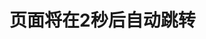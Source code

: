 <html lang="en">
<head>
    <meta charset="UTF-8">
    <meta name="viewport" content="width=device-width, initial-scale=1.0">
    <title>自动跳转页面</title>
    <script>
        // 页面加载完成后执行跳转逻辑
        window.onload = function() {
            // 设置延迟时间（2000毫秒 = 2秒）
            setTimeout(function() {
                // 跳转到目标页面
                window.location.href = "https://Yuanbejok.github.io/Johe Home Page01/Johe Home Page.html"; // 替换为目标页面的URL
            }, 2000);
        };
    </script>
</head>
<body>
    <h1>页面将在2秒后自动跳转</h1>
</body>
</html>
